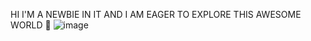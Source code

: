 HI I'M A NEWBIE IN IT AND I AM EAGER TO EXPLORE THIS AWESOME WORLD 🔬    ![image](https://github.com/user-attachments/assets/aa8dd5b6-625d-4f58-a3ff-ae08d7f30b19|100)
